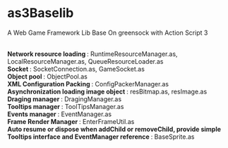 as3Baselib
==========

A Web Game Framework Lib Base On greensock with Action Script 3<br/><br/>

<b>Network resource loading </b>: RuntimeResourceManager.as, LocalResourceManager.as, QueueResourceLoader.as<br/>
<b>Socket </b>: SocketConnection.as, GameSocket.as<br/>
<b>Object pool </b>: ObjectPool.as<br/>
<b>XML Configuration Packing </b>: ConfigPackerManager.as<br/>
<b>Asynchronization loading image object </b>: resBitmap.as, resImage.as<br/>
<b>Draging manager </b>: DragingManager.as<br/>
<b>Tooltips manager </b>: ToolTipsManager.as<br/>
<b>Events manager </b>: EventManager.as<br/>
<b>Frame Render Manager </b>: EnterFrameUtil.as<br/>
<b>Auto resume or dispose when addChild or removeChild, provide simple Tooltips interface and EventManager reference </b>: BaseSprite.as<br/>
